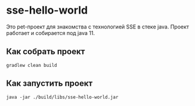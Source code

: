 # sse-hello-world
Это pet-проект для знакомства с технологией SSE в стеке java. Проект работает и собирается под java 11.

## Как собрать проект
<code>gradlew clean build</code>

## Как запустить проект
<code>java -jar ./build/libs/sse-hello-world.jar</code>
